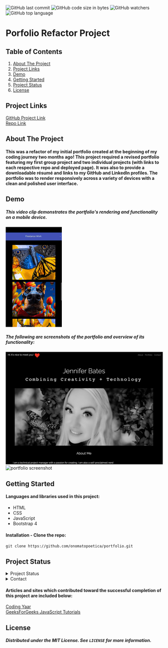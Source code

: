 ![GitHub last commit](https://img.shields.io/github/last-commit/onomatopoetica/portfolio)  ![GitHub code size in bytes](https://img.shields.io/github/languages/code-size/onomatopoetica/portfolio)  ![GitHub watchers](https://img.shields.io/github/watchers/onomatopoetica/portfolio?label=Watch&style=social)  ![GitHub top language](https://img.shields.io/github/languages/top/onomatopoetica/portfolio)

# Porfolio Refactor Project <br>

## Table of Contents
1. [About The Project](#About-The-Project)
1. [Project Links](#Project-Links)
1. [Demo](#Demo)
1. [Getting Started](#Getting-Started)
1. [Project Status](#Project-Status)
1. [License](#License)

## Project Links
[GitHub Project Link](https://onomatopoetica.github.io/portfolio/)<br>
[Repo Link](https://github.com/onomatopoetica/portfolio)

## About The Project

#### This was a refactor of my initial portfolio created at the beginning of my coding journey two months ago! This project required a revised portfolio featuring my first group project and two individual projects (with links to each respective repo and deployed page). It was also to provide a downloadable résumé and links to my GitHub and LinkedIn profiles. The portfolio was to render responsively across a variety of devices with a clean and polished user interface. 

## Demo

##### This video clip demonstrates the portfolio's rendering and functionality on a mobile device. <br>

![See how it works!](Assets/Images/jbportfolio.gif)  

##### The following are screenshots of the portfolio and overview of its functionality: <br>

<img src="Assets/Images/aboutMe.png" alt="portfolio screenshot" width="900" height="auto"> <br>
<img src="Assets/Images/freelanceWork.png" alt="portfolio screenshot" width="900" height="auto"> <br>

## Getting Started

#### Languages and libraries used in this project:
* HTML
* CSS
* JavaScript
* Bootstrap 4

#### Installation - Clone the repo: <br>
   ``` 
   git clone https://github.com/onomatopoetica/portfolio.git
   ```

## Project Status
<details>
    <summary>Project Status</summary>
    Active
</details>
<details>
    <summary>Contact</summary>
    jendotb@gmail.com
</details>

#### Articles and sites which contributed toward the successful completion of this project are included below:

[Coding Yaar](https://codingyaar.com/) <br>
[GeeksForGeeks JavaScript Tutorials](https://www.geeksforgeeks.org/loops-in-javascript/?ref=lbp) <br>

## License
##### Distributed under the MIT License. See `LICENSE` for more information.

